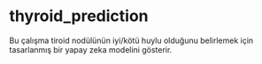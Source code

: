 # thyroid_prediction
Bu çalışma tiroid nodülünün iyi/kötü huylu olduğunu belirlemek için tasarlanmış bir yapay zeka modelini gösterir.
